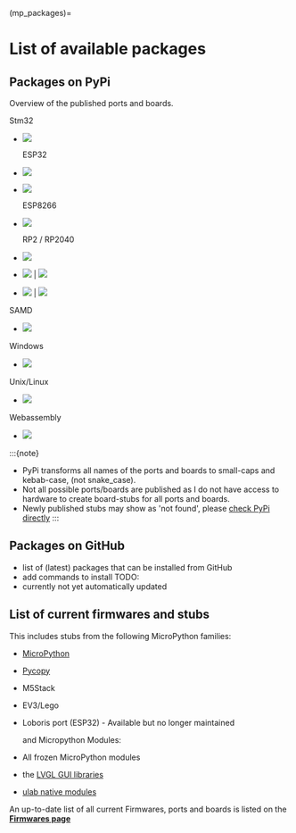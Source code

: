 (mp_packages)=
# List of available packages

## Packages on PyPi

Overview of the published ports and boards.

Stm32 

- ![](https://img.shields.io/pypi/dm/micropython-stm32-stubs?label=micropython-stm32-stubs) 
  
  ESP32

- ![](https://img.shields.io/pypi/dm/micropython-esp32-stubs?label=micropython-esp32-stubs)

- ![](https://img.shields.io/pypi/dm/micropython-esp32-um-tinypico-stubs?label=micropython-esp32-um-tinypico-stubs)
  
  ESP8266

- ![](https://img.shields.io/pypi/dm/micropython-esp8266-stubs?label=micropython-esp8266-stubs)
  
  RP2 / RP2040

- ![](https://img.shields.io/pypi/dm/micropython-rp2-stubs?label=micropython-rp2-stubs)

- ![](https://img.shields.io/pypi/dm/micropython-rp2-pico-stubs?label=micropython-rp2-pico-stubs) | ![](https://img.shields.io/pypi/dm/micropython-rp2-rpi-pico-stubs?label=micropython-rp2-rpi-pico-stubs)

- ![](https://img.shields.io/pypi/dm/micropython-rp2-pico-w-stubs?label=micropython-rp2-pico-w-stubs) | ![](https://img.shields.io/pypi/dm/micropython-rp2-rpi-pico-w-stubs?label=micropython-rp2-rpi-pico-w-stubs) 

SAMD

- ![](https://shields.io/pypi/dm/micropython-samd-seeed_wio_terminal-stubs?label=samd-seeed_wio_terminal)

Windows

- ![](https://img.shields.io/pypi/dm/micropython-windows-stubs?label=micropython-windows-stubs)

Unix/Linux

- ![](https://img.shields.io/pypi/dm/micropython-unix-stubs?label=micropython-unix-stubs)

Webassembly

- ![](https://img.shields.io/pypi/dm/micropython-webassembly-stubs?label=micropython-webassembly-stubs)

:::{note}

- PyPi transforms all names of the ports and boards to small-caps and kebab-case, (not snake_case).
- Not all possible ports/boards are published as I do not have access to hardware to create board-stubs for all ports and boards.
- Newly published stubs may show as 'not found', please [check PyPi directly](https://pypi.org/search/?q=micropython+-stubs&o=&c=Programming+Language+%3A%3A+Python+%3A%3A+Implementation+%3A%3A+MicroPython)
:::


## Packages on GitHub

- list of (latest) packages that can be installed from GitHub
- add commands to install 
  TODO: 
- currently not yet automatically updated

## List of current firmwares and stubs

This includes stubs from the following MicroPython families: 

- [MicroPython](micropython-stubs)

- [Pycopy](pycopy-stubs)

- M5Stack

- EV3/Lego

- Loboris port (ESP32) - Available but no longer maintained
  
  and Micropython Modules: 

- All frozen MicroPython modules

- the [LVGL GUI libraries](https://github.com/lvgl/lv_binding_micropython)

- [ulab native modules](ulab-stubs)

An up-to-date list of all current Firmwares, ports and boards is listed on the [**Firmwares page**](all-stubs) 
